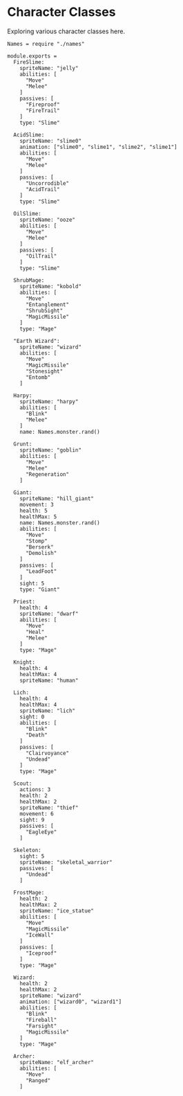 Character Classes
=================

Exploring various character classes here.

    Names = require "./names"

    module.exports =
      FireSlime:
        spriteName: "jelly"
        abilities: [
          "Move"
          "Melee"
        ]
        passives: [
          "Fireproof"
          "FireTrail"
        ]
        type: "Slime"

      AcidSlime:
        spriteName: "slime0"
        animation: ["slime0", "slime1", "slime2", "slime1"]
        abilities: [
          "Move"
          "Melee"
        ]
        passives: [
          "Uncorrodible"
          "AcidTrail"
        ]
        type: "Slime"

      OilSlime:
        spriteName: "ooze"
        abilities: [
          "Move"
          "Melee"
        ]
        passives: [
          "OilTrail"
        ]
        type: "Slime"

      ShrubMage:
        spriteName: "kobold"
        abilities: [
          "Move"
          "Entanglement"
          "ShrubSight"
          "MagicMissile"
        ]
        type: "Mage"

      "Earth Wizard":
        spriteName: "wizard"
        abilities: [
          "Move"
          "MagicMissile"
          "Stonesight"
          "Entomb"
        ]

      Harpy:
        spriteName: "harpy"
        abilities: [
          "Blink"
          "Melee"
        ]
        name: Names.monster.rand()

      Grunt:
        spriteName: "goblin"
        abilities: [
          "Move"
          "Melee"
          "Regeneration"
        ]

      Giant:
        spriteName: "hill_giant"
        movement: 3
        health: 5
        healthMax: 5
        name: Names.monster.rand()
        abilities: [
          "Move"
          "Stomp"
          "Berserk"
          "Demolish"
        ]
        passives: [
          "LeadFoot"
        ]
        sight: 5
        type: "Giant"

      Priest:
        health: 4
        spriteName: "dwarf"
        abilities: [
          "Move"
          "Heal"
          "Melee"
        ]
        type: "Mage"

      Knight:
        health: 4
        healthMax: 4
        spriteName: "human"

      Lich:
        health: 4
        healthMax: 4
        spriteName: "lich"
        sight: 0
        abilities: [
          "Blink"
          "Death"
        ]
        passives: [
          "Clairvoyance"
          "Undead"
        ]
        type: "Mage"

      Scout:
        actions: 3
        health: 2
        healthMax: 2
        spriteName: "thief"
        movement: 6
        sight: 9
        passives: [
          "EagleEye"
        ]

      Skeleton:
        sight: 5
        spriteName: "skeletal_warrior"
        passives: [
          "Undead"
        ]

      FrostMage:
        health: 2
        healthMax: 2
        spriteName: "ice_statue"
        abilities: [
          "Move"
          "MagicMissile"
          "IceWall"
        ]
        passives: [
          "Iceproof"
        ]
        type: "Mage"

      Wizard:
        health: 2
        healthMax: 2
        spriteName: "wizard"
        animation: ["wizard0", "wizard1"]
        abilities: [
          "Blink"
          "Fireball"
          "Farsight"
          "MagicMissile"
        ]
        type: "Mage"

      Archer:
        spriteName: "elf_archer"
        abilities: [
          "Move"
          "Ranged"
        ]
